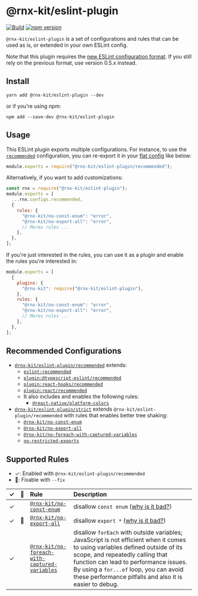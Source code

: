 # @rnx-kit/eslint-plugin

[![Build](https://github.com/microsoft/rnx-kit/actions/workflows/build.yml/badge.svg)](https://github.com/microsoft/rnx-kit/actions/workflows/build.yml)
[![npm version](https://img.shields.io/npm/v/@rnx-kit/eslint-plugin)](https://www.npmjs.com/package/@rnx-kit/eslint-plugin)

`@rnx-kit/eslint-plugin` is a set of configurations and rules that can be used
as is, or extended in your own ESLint config.

Note that this plugin requires the
[new ESLint configuration format](https://eslint.org/blog/2022/08/new-config-system-part-2/).
If you still rely on the previous format, use version 0.5.x instead.

## Install

```
yarn add @rnx-kit/eslint-plugin --dev
```

or if you're using npm:

```
npm add --save-dev @rnx-kit/eslint-plugin
```

## Usage

This ESLint plugin exports multiple configurations. For instance, to use the
[`recommended`](https://github.com/microsoft/rnx-kit/blob/main/packages/eslint-plugin/src/configs/recommended.js)
configuration, you can re-export it in your
[flat config](https://eslint.org/docs/latest/use/configure/configuration-files-new)
like below:

```js
module.exports = require("@rnx-kit/eslint-plugin/recommended");
```

Alternatively, if you want to add customizations:

```js
const rnx = require("@rnx-kit/eslint-plugin");
module.exports = [
  ...rnx.configs.recommended,
  {
    rules: {
      "@rnx-kit/no-const-enum": "error",
      "@rnx-kit/no-export-all": "error",
      // Mores rules ...
    },
  },
];
```

If you're just interested in the rules, you can use it as a plugin and enable
the rules you're interested in:

```js
module.exports = [
  {
    plugins: {
      "@rnx-kit": require("@rnx-kit/eslint-plugin"),
    },
    rules: {
      "@rnx-kit/no-const-enum": "error",
      "@rnx-kit/no-export-all": "error",
      // Mores rules ...
    },
  },
];
```

## Recommended Configurations

- [`@rnx-kit/eslint-plugin/recommended`](https://github.com/microsoft/rnx-kit/blob/main/packages/eslint-plugin/src/configs/recommended.js)
  extends:
  - [`eslint:recommended`](https://eslint.org/docs/rules/)
  - [`plugin:@typescript-eslint/recommended`](https://typescript-eslint.io/linting/configs#recommended)
  - [`plugin:react-hooks/recommended`](https://github.com/facebook/react/tree/main/packages/eslint-plugin-react-hooks#readme)
  - [`plugin:react/recommended`](https://github.com/yannickcr/eslint-plugin-react#recommended)
  - It also includes and enables the following rules:
    - [`@react-native/platform-colors`](https://github.com/facebook/react-native/tree/main/packages/eslint-plugin-react-native#readme)
- [`@rnx-kit/eslint-plugin/strict`](https://github.com/microsoft/rnx-kit/blob/main/packages/eslint-plugin/src/configs/strict.js)
  extends `@rnx-kit/eslint-plugin/recommended` with rules that enables better
  tree shaking:
  - [`@rnx-kit/no-const-enum`](https://github.com/microsoft/rnx-kit/blob/main/packages/eslint-plugin/src/rules/no-const-enum.js)
  - [`@rnx-kit/no-export-all`](https://github.com/microsoft/rnx-kit/blob/main/packages/eslint-plugin/src/rules/no-export-all.js)
  - [`@rnx-kit/no-foreach-with-captured-variables`](https://github.com/microsoft/rnx-kit/blob/main/packages/eslint-plugin/src/rules/no-foreach-with-captured-variables.js)
  - [`no-restricted-exports`](https://archive.eslint.org/docs/rules/no-restricted-exports)

## Supported Rules

- ✓: Enabled with `@rnx-kit/eslint-plugin/recommended`
- 🔧: Fixable with `--fix`

|  ✓  | 🔧  | Rule                                                                                                                                                                   | Description                                                                                                                                                                                                                                                                                                     |
| :-: | :-: | :--------------------------------------------------------------------------------------------------------------------------------------------------------------------- | :-------------------------------------------------------------------------------------------------------------------------------------------------------------------------------------------------------------------------------------------------------------------------------------------------------------- |
|  ✓  |     | [`@rnx-kit/no-const-enum`](https://github.com/microsoft/rnx-kit/blob/main/packages/eslint-plugin/src/rules/no-const-enum.js)                                           | disallow `const enum` ([why is it bad?](https://hackmd.io/bBcd6R-1TB6Zq95PSquooQ))                                                                                                                                                                                                                              |
|  ✓  | 🔧  | [`@rnx-kit/no-export-all`](https://github.com/microsoft/rnx-kit/blob/main/packages/eslint-plugin/src/rules/no-export-all.js)                                           | disallow `export *` ([why is it bad?](https://hackmd.io/Z021hgSGStKlYLwsqNMOcg))                                                                                                                                                                                                                                |
|  ✓  |     | [`@rnx-kit/no-foreach-with-captured-variables`](https://github.com/microsoft/rnx-kit/blob/main/packages/eslint-plugin/src/rules/no-foreach-with-captured-variables.js) | disallow `forEach` with outside variables; JavaScript is not efficient when it comes to using variables defined outside of its scope, and repeatedly calling that function can lead to performance issues. By using a `for...of` loop, you can avoid these performance pitfalls and also it is easier to debug. |
